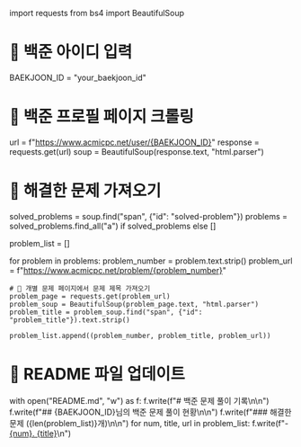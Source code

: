 import requests
from bs4 import BeautifulSoup

# 🔹 백준 아이디 입력
BAEKJOON_ID = "your_baekjoon_id"

# 🔹 백준 프로필 페이지 크롤링
url = f"https://www.acmicpc.net/user/{BAEKJOON_ID}"
response = requests.get(url)
soup = BeautifulSoup(response.text, "html.parser")

# 🔹 해결한 문제 가져오기
solved_problems = soup.find("span", {"id": "solved-problem"})
problems = solved_problems.find_all("a") if solved_problems else []

problem_list = []

for problem in problems:
    problem_number = problem.text.strip()
    problem_url = f"https://www.acmicpc.net/problem/{problem_number}"
    
    # 🔹 개별 문제 페이지에서 문제 제목 가져오기
    problem_page = requests.get(problem_url)
    problem_soup = BeautifulSoup(problem_page.text, "html.parser")
    problem_title = problem_soup.find("span", {"id": "problem_title"}).text.strip()

    problem_list.append((problem_number, problem_title, problem_url))

# 🔹 README 파일 업데이트
with open("README.md", "w") as f:
    f.write(f"# 백준 문제 풀이 기록\n\n")
    f.write(f"## {BAEKJOON_ID}님의 백준 문제 풀이 현황\n\n")
    f.write(f"### 해결한 문제 ({len(problem_list)}개)\n\n")
    for num, title, url in problem_list:
        f.write(f"- [{num}. {title}]({url})\n")
